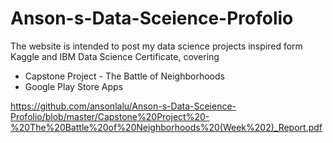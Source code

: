 # Anson-s-Data-Sceience-Profolio
The website is intended to post my data science projects inspired form Kaggle and IBM Data Science Certificate, covering
- Capstone Project - The Battle of Neighborhoods
- Google Play Store Apps 



https://github.com/ansonlalu/Anson-s-Data-Sceience-Profolio/blob/master/Capstone%20Project%20-%20The%20Battle%20of%20Neighborhoods%20(Week%202)_Report.pdf
